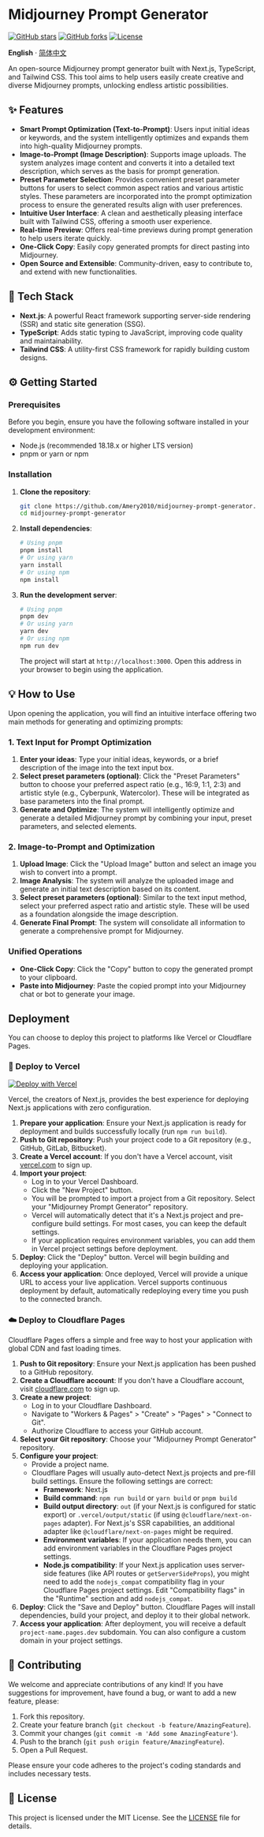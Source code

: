 # Midjourney Prompt Generator

[![GitHub stars](https://img.shields.io/github/stars/Amery2010/midjourney-prompt-generator?style=social)](https://github.com/Amery2010/midjourney-prompt-generator/stargazers)
[![GitHub forks](https://img.shields.io/github/forks/Amery2010/midjourney-prompt-generator?style=social)](https://github.com/Amery2010/midjourney-prompt-generator/network/members)
[![License](https://img.shields.io/github/license/Amery2010/midjourney-prompt-generator)](LICENSE)

**English** · [简体中文](./README.zh-CN.md)

An open-source Midjourney prompt generator built with Next.js, TypeScript, and Tailwind CSS. This tool aims to help users easily create creative and diverse Midjourney prompts, unlocking endless artistic possibilities.

## ✨ Features

- **Smart Prompt Optimization (Text-to-Prompt)**: Users input initial ideas or keywords, and the system intelligently optimizes and expands them into high-quality Midjourney prompts.
- **Image-to-Prompt (Image Description)**: Supports image uploads. The system analyzes image content and converts it into a detailed text description, which serves as the basis for prompt generation.
- **Preset Parameter Selection**: Provides convenient preset parameter buttons for users to select common aspect ratios and various artistic styles. These parameters are incorporated into the prompt optimization process to ensure the generated results align with user preferences.
- **Intuitive User Interface**: A clean and aesthetically pleasing interface built with Tailwind CSS, offering a smooth user experience.
- **Real-time Preview**: Offers real-time previews during prompt generation to help users iterate quickly.
- **One-Click Copy**: Easily copy generated prompts for direct pasting into Midjourney.
- **Open Source and Extensible**: Community-driven, easy to contribute to, and extend with new functionalities.

## 🚀 Tech Stack

- **Next.js**: A powerful React framework supporting server-side rendering (SSR) and static site generation (SSG).
- **TypeScript**: Adds static typing to JavaScript, improving code quality and maintainability.
- **Tailwind CSS**: A utility-first CSS framework for rapidly building custom designs.

## ⚙️ Getting Started

### Prerequisites

Before you begin, ensure you have the following software installed in your development environment:

- Node.js (recommended 18.18.x or higher LTS version)
- pnpm or yarn or npm

### Installation

1.  **Clone the repository**:

    ```bash
    git clone https://github.com/Amery2010/midjourney-prompt-generator.git
    cd midjourney-prompt-generator
    ```

2.  **Install dependencies**:

    ```bash
    # Using pnpm
    pnpm install
    # Or using yarn
    yarn install
    # Or using npm
    npm install
    ```

3.  **Run the development server**:

    ```bash
    # Using pnpm
    pnpm dev
    # Or using yarn
    yarn dev
    # Or using npm
    npm run dev
    ```

    The project will start at `http://localhost:3000`. Open this address in your browser to begin using the application.

## 💡 How to Use

Upon opening the application, you will find an intuitive interface offering two main methods for generating and optimizing prompts:

### 1. Text Input for Prompt Optimization

1.  **Enter your ideas**: Type your initial ideas, keywords, or a brief description of the image into the text input box.
2.  **Select preset parameters (optional)**: Click the "Preset Parameters" button to choose your preferred aspect ratio (e.g., 16:9, 1:1, 2:3) and artistic style (e.g., Cyberpunk, Watercolor). These will be integrated as base parameters into the final prompt.
3.  **Generate and Optimize**: The system will intelligently optimize and generate a detailed Midjourney prompt by combining your input, preset parameters, and selected elements.

### 2. Image-to-Prompt and Optimization

1.  **Upload Image**: Click the "Upload Image" button and select an image you wish to convert into a prompt.
2.  **Image Analysis**: The system will analyze the uploaded image and generate an initial text description based on its content.
3.  **Select preset parameters (optional)**: Similar to the text input method, select your preferred aspect ratio and artistic style. These will be used as a foundation alongside the image description.
4.  **Generate Final Prompt**: The system will consolidate all information to generate a comprehensive prompt for Midjourney.

### Unified Operations

- **One-Click Copy**: Click the "Copy" button to copy the generated prompt to your clipboard.
- **Paste into Midjourney**: Paste the copied prompt into your Midjourney chat or bot to generate your image.

## Deployment

You can choose to deploy this project to platforms like Vercel or Cloudflare Pages.

### 🚀 Deploy to Vercel

[![Deploy with Vercel](https://vercel.com/button)](https://vercel.com/new/clone?repository-url=https%3A%2F%2Fgithub.com%2FAmery2010%2Fmidjourney-prompt-generator&project-name=midjourney-prompt-generator&repository-name=midjourney-prompt-generator)

Vercel, the creators of Next.js, provides the best experience for deploying Next.js applications with zero configuration.

1.  **Prepare your application**: Ensure your Next.js application is ready for deployment and builds successfully locally (run `npm run build`).
2.  **Push to Git repository**: Push your project code to a Git repository (e.g., GitHub, GitLab, Bitbucket).
3.  **Create a Vercel account**: If you don't have a Vercel account, visit [vercel.com](https://vercel.com/) to sign up.
4.  **Import your project**:
    - Log in to your Vercel Dashboard.
    - Click the "New Project" button.
    - You will be prompted to import a project from a Git repository. Select your "Midjourney Prompt Generator" repository.
    - Vercel will automatically detect that it's a Next.js project and pre-configure build settings. For most cases, you can keep the default settings.
    - If your application requires environment variables, you can add them in Vercel project settings before deployment.
5.  **Deploy**: Click the "Deploy" button. Vercel will begin building and deploying your application.
6.  **Access your application**: Once deployed, Vercel will provide a unique URL to access your live application. Vercel supports continuous deployment by default, automatically redeploying every time you push to the connected branch.

### ☁️ Deploy to Cloudflare Pages

Cloudflare Pages offers a simple and free way to host your application with global CDN and fast loading times.

1.  **Push to Git repository**: Ensure your Next.js application has been pushed to a GitHub repository.
2.  **Create a Cloudflare account**: If you don't have a Cloudflare account, visit [cloudflare.com](https://www.cloudflare.com/) to sign up.
3.  **Create a new project**:
    - Log in to your Cloudflare Dashboard.
    - Navigate to "Workers & Pages" > "Create" > "Pages" > "Connect to Git".
    - Authorize Cloudflare to access your GitHub account.
4.  **Select your Git repository**: Choose your "Midjourney Prompt Generator" repository.
5.  **Configure your project**:
    - Provide a project name.
    - Cloudflare Pages will usually auto-detect Next.js projects and pre-fill build settings. Ensure the following settings are correct:
      - **Framework**: Next.js
      - **Build command**: `npm run build` or `yarn build` or `pnpm build`
      - **Build output directory**: `out` (if your Next.js is configured for static export) or `.vercel/output/static` (if using `@cloudflare/next-on-pages` adapter). For Next.js's SSR capabilities, an additional adapter like `@cloudflare/next-on-pages` might be required.
      - **Environment variables**: If your application needs them, you can add environment variables in the Cloudflare Pages project settings.
      - **Node.js compatibility**: If your Next.js application uses server-side features (like API routes or `getServerSideProps`), you might need to add the `nodejs_compat` compatibility flag in your Cloudflare Pages project settings. Edit "Compatibility flags" in the "Runtime" section and add `nodejs_compat`.
6.  **Deploy**: Click the "Save and Deploy" button. Cloudflare Pages will install dependencies, build your project, and deploy it to their global network.
7.  **Access your application**: After deployment, you will receive a default `project-name.pages.dev` subdomain. You can also configure a custom domain in your project settings.

## 🤝 Contributing

We welcome and appreciate contributions of any kind! If you have suggestions for improvement, have found a bug, or want to add a new feature, please:

1.  Fork this repository.
2.  Create your feature branch (`git checkout -b feature/AmazingFeature`).
3.  Commit your changes (`git commit -m 'Add some AmazingFeature'`).
4.  Push to the branch (`git push origin feature/AmazingFeature`).
5.  Open a Pull Request.

Please ensure your code adheres to the project's coding standards and includes necessary tests.

## 📄 License

This project is licensed under the MIT License. See the [LICENSE](LICENSE) file for details.
